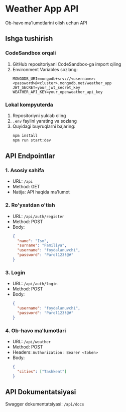 # Weather App API

Ob-havo ma'lumotlarini olish uchun API

## Ishga tushirish

### CodeSandbox orqali
1. GitHub repositoriyani CodeSandbox-ga import qiling
2. Environment Variables sozlang:
   ```
   MONGODB_URI=mongodb+srv://<username>:<password>@<cluster>.mongodb.net/weather_app
   JWT_SECRET=your_jwt_secret_key
   WEATHER_API_KEY=your_openweather_api_key
   ```

### Lokal kompyuterda
1. Repositoriyni yuklab oling
2. `.env` faylini yarating va sozlang
3. Quyidagi buyruqlarni bajaring:
   ```bash
   npm install
   npm run start:dev
   ```

## API Endpointlar

### 1. Asosiy sahifa
- URL: `/api`
- Method: GET
- Natija: API haqida ma'lumot

### 2. Ro'yxatdan o'tish
- URL: `/api/auth/register`
- Method: POST
- Body:
  ```json
  {
    "name": "Ism",
    "surname": "Familiya",
    "username": "foydalanuvchi",
    "password": "Parol123!@#"
  }
  ```

### 3. Login
- URL: `/api/auth/login`
- Method: POST
- Body:
  ```json
  {
    "username": "foydalanuvchi",
    "password": "Parol123!@#"
  }
  ```

### 4. Ob-havo ma'lumotlari
- URL: `/api/weather`
- Method: POST
- Headers: `Authorization: Bearer <token>`
- Body:
  ```json
  {
    "cities": ["Tashkent"]
  }
  ```

## API Dokumentatsiyasi
Swagger dokumentatsiyasi: `/api/docs`
